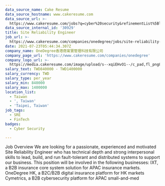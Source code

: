 ```yaml
---
data_source_name: Cake Resume
data_source_hostname: www.cakeresume.com
data_source_url: >-
  https://www.cakeresume.com/jobs?q=cyber%20security&refinementList%5Blang_name%5D%5B0%5D=English&refinementList%5Bsalary_type%5D=per_year&range%5Bsalary_range%5D%5Bmin%5D=1000000
data_source_internal_id: '30929'
title: Site Reliability Engineer
job_url: >-
  https://www.cakeresume.com/companies/onedegree/jobs/site-reliability-engineer-afa77e
date: 2021-07-23T05:44:34.307Z
company_name: OneDegree香港商甯寶管理科技有限公司
company_page_url: 'https://www.cakeresume.com/companies/onedegree'
company_logo_url: >-
  https://media.cakeresume.com/image/upload/s--xqiEHvO1--/c_pad,fl_png8,h_200,w_200/v1578296147/zhabcskfo2ifv72dmwtx.png
salary_text: TWD840000 - TWD1400000
salary_currency: TWD
salary_type: per_year
salary_min: 840000
salary_max: 1400000
location_list:
  - Taiwan
  - ', Taiwan'
  - 'Taipei, Taiwan'
job_tags:
  - SRE
  - FinTech
badges:
  - Cyber Security

---
```


Job Overview We are looking for a passionate, experienced and motivated Site Reliability Engineer who has technical depth and strong interpersonal skills to lead, build, and run fault-tolerant and distributed systems to support our business. This position will be involved in the following businesses: IXT, a B2B insurance core system solution for APAC insurance markets. OneDegree HK, a B2C/B2B digital insurance platform for HK markets Cymetrics, a B2B cybersecurity platform for APAC small-and-med